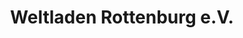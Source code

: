 ---
title: "Weltladen Rottenburg e.V."
url: /rottenburg-am-neckar/weltladen-rottenburg-e-v/
shop: Gebrauchtwaren
---